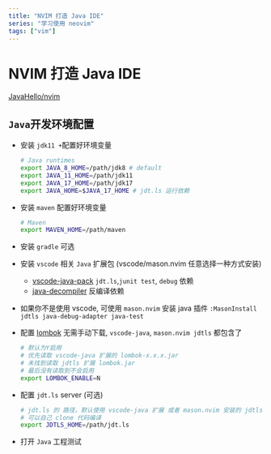 ```yaml
---
title: "NVIM 打造 Java IDE"
series: "学习使用 neovim"
tags: ["vim"]
---
```


# NVIM 打造 Java IDE

[JavaHello/nvim](https://github.com/JavaHello/nvim/tree/nvim-lsp)

## `Java`开发环境配置

- 安装 `jdk11 +`配置好环境变量
  ```sh
  # Java runtimes
  export JAVA_8_HOME=/path/jdk8 # default
  export JAVA_11_HOME=/path/jdk11
  export JAVA_17_HOME=/path/jdk17
  export JAVA_HOME=$JAVA_17_HOME # jdt.ls 运行依赖
  ```
- 安装 `maven` 配置好环境变量
  ```sh
  # Maven
  export MAVEN_HOME=/path/maven
  ```
- 安装 `gradle` 可选
- 安装 `vscode` 相关 `Java` 扩展包 (vscode/mason.nvim 任意选择一种方式安装)
  - [vscode-java-pack](https://marketplace.visualstudio.com/items?itemName=vscjava.vscode-java-pack)
    `jdt.ls`,`junit test`, `debug` 依赖
  - [java-decompiler](https://marketplace.visualstudio.com/items?itemName=dgileadi.java-decompiler)
    反编译依赖
- 如果你不是使用 vscode, 可使用 `mason.nvim` 安装 java 插件 `:MasonInstall jdtls java-debug-adapter java-test`
- 配置 [lombok](https://projectlombok.org/download) 无需手动下载, `vscode-java`, `mason.nvim jdtls` 都包含了

  ```sh
  # 默认为Y启用
  # 优先读取 vscode-java 扩展的 lombok-x.x.x.jar
  # 未找到读取 jdtls 扩展 lombok.jar
  # 最后没有读取到不会启用
  export LOMBOK_ENABLE=N
  ```

- 配置 `jdt.ls` server (可选)
  ```sh
  # jdt.ls 的 路径，默认使用 vscode-java 扩展 或者 mason.nvim 安装的 jdtls
  # 可以自己 clone 代码编译
  export JDTLS_HOME=/path/jdt.ls
  ```
- 打开 `Java` 工程测试
